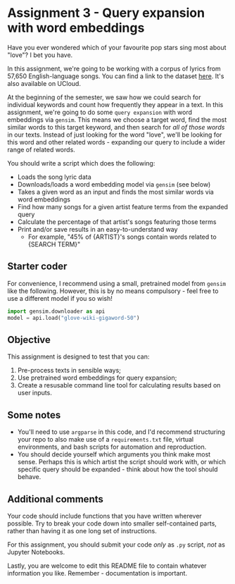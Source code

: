 # Assignment 3 - Query expansion with word embeddings

Have you ever wondered which of your favourite pop stars sing most about "love"? I bet you have.

In this assignment, we're going to be working with a corpus of lyrics from 57,650 English-language songs. You can find a link to the dataset [here](https://www.kaggle.com/datasets/joebeachcapital/57651-spotify-songs). It's also available on UCloud.

At the beginning of the semester, we saw how we could search for individual keywords and count how frequently they appear in a text. In this assignment, we're going to do some ```query expansion``` with word embeddings via ```gensim```. This means we choose a target word, find the most similar words to this target keyword, and then search for *all of those words* in our texts. Instead of just looking for the word "love", we'll be looking for this word and other related words - expanding our query to include a wider range of related words. 

You should write a script which does the following:

- Loads the song lyric data
- Downloads/loads a word embedding model via ```gensim``` (see below)
- Takes a given word as an input and finds the most similar words via word embeddings
- Find how many songs for a given artist feature terms from the expanded query
- Calculate the percentage of that artist's songs featuring those terms
- Print and/or save results in an easy-to-understand way
    - For example, "45% of {ARTIST}'s songs contain words related to {SEARCH TERM}"


## Starter coder

For convenience, I recommend using a small, pretrained model from ```gensim``` like the following. However, this is by no means compulsory - feel free to use a different model if you so wish!

```python
import gensim.downloader as api
model = api.load("glove-wiki-gigaword-50")
```

## Objective

This assignment is designed to test that you can:

1. Pre-process texts in sensible ways;
2. Use pretrained word embeddings for query expansion;
3. Create a resusable command line tool for calculating results based on user inputs.

## Some notes

- You'll need to use ```argparse``` in this code, and I'd recommend structuring your repo to also make use of a ```requirements.txt``` file, virtual environments, and bash scripts for automation and reproduction.
- You should decide yourself which arguments you think make most sense. Perhaps this is which artist the script should work with, or which specific query should be expanded - think about how the tool should behave.

## Additional comments

Your code should include functions that you have written wherever possible. Try to break your code down into smaller self-contained parts, rather than having it as one long set of instructions.

For this assignment, you should submit your code *only* as ```.py``` script, *not* as Jupyter Notebooks.

Lastly, you are welcome to edit this README file to contain whatever information you like. Remember - documentation is important.
